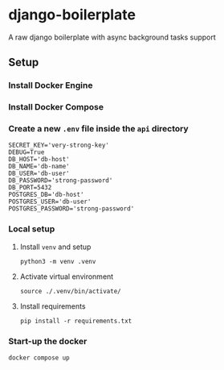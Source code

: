 # django-boilerplate

A raw django boilerplate with async background tasks support

## Setup

### Install Docker Engine

### Install Docker Compose

### Create a new `.env` file inside the `api` directory

```.env
SECRET_KEY='very-strong-key'
DEBUG=True
DB_HOST='db-host'
DB_NAME='db-name'
DB_USER='db-user'
DB_PASSWORD='strong-password'
DB_PORT=5432
POSTGRES_DB='db-host'
POSTGRES_USER='db-user'
POSTGRES_PASSWORD='strong-password'
```

### Local setup

1. Install `venv` and setup

    `python3 -m venv .venv`

2. Activate virtual environment

    `source ./.venv/bin/activate/`

3. Install requirements

    `pip install -r requirements.txt`

### Start-up the docker

`docker compose up`
